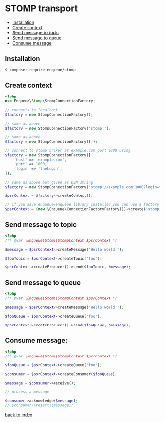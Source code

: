 # STOMP transport

* [Installation](#installation)
* [Create context](#create-context)
* [Send message to topic](#send-message-to-topic)
* [Send message to queue](#send-message-to-queue)
* [Consume message](#consume-message)

## Installation

```bash
$ composer require enqueue/stomp
```

## Create context

```php
<?php
use Enqueue\Stomp\StompConnectionFactory;

// connects to localhost
$factory = new StompConnectionFactory();

// same as above
$factory = new StompConnectionFactory('stomp:');

// same as above
$factory = new StompConnectionFactory([]);

// connect to stomp broker at example.com port 1000 using 
$factory = new StompConnectionFactory([
    'host' => 'example.com',
    'port' => 1000,
    'login' => 'theLogin',
]);

// same as above but given as DSN string
$factory = new StompConnectionFactory('stomp://example.com:1000?login=theLogin');

$psrContext = $factory->createContext();

// if you have enqueue/enqueue library installed you can use a factory to build context from DSN 
$psrContext = (new \Enqueue\ConnectionFactoryFactory())->create('stomp:')->createContext();
```

## Send message to topic 

```php
<?php
/** @var \Enqueue\Stomp\StompContext $psrContext */

$message = $psrContext->createMessage('Hello world!');

$fooTopic = $psrContext->createTopic('foo');

$psrContext->createProducer()->send($fooTopic, $message);
```

## Send message to queue 

```php
<?php
/** @var \Enqueue\Stomp\StompContext $psrContext */

$message = $psrContext->createMessage('Hello world!');

$fooQueue = $psrContext->createQueue('foo');

$psrContext->createProducer()->send($fooQueue, $message);
```

## Consume message:

```php
<?php
/** @var \Enqueue\Stomp\StompContext $psrContext */

$fooQueue = $psrContext->createQueue('foo');

$consumer = $psrContext->createConsumer($fooQueue);

$message = $consumer->receive();

// process a message

$consumer->acknowledge($message);
// $consumer->reject($message);
```

[back to index](index.md)